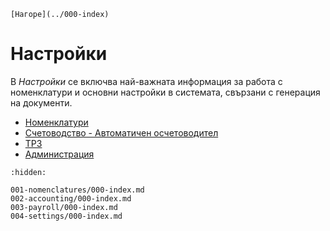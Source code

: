 ```{only} html
[Нагоре](../000-index)
```

# Настройки

В *Настройки* се включва най-важната информация за работа с номенклатури и основни настройки в системата, свързани с генерация на документи.
 
 - [Номенклатури](001-nomenclatures/000-index.md)
 - [Счетоводство - Автоматичен осчетоводител](002-accounting/000-index.md)
 - [ТРЗ](003-payroll/000-index.md)
 - [Администрация](004-settings/000-index.md)

```{toctree}
:hidden:

001-nomenclatures/000-index.md
002-accounting/000-index.md
003-payroll/000-index.md
004-settings/000-index.md
```
